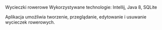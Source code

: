 Wycieczki rowerowe
Wykorzystywane technologie: Intellij, Java 8, SQLite

Aplikacja umożliwia tworzenie, przeglądanie, edytowanie i usuwanie wycieczek rowerowych.
